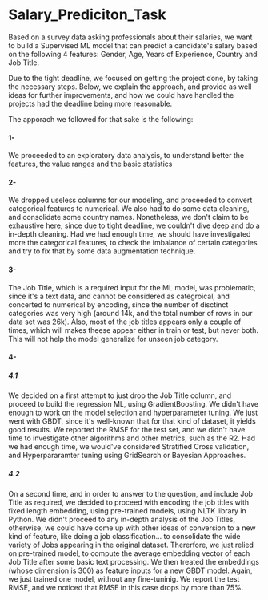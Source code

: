 # Salary_Prediciton_Task


Based on a survey data asking professionals about their salaries, we want to build a Supervised ML model that can predict a candidate's salary based on the following 4 features: Gender, Age, Years of Experience, Country and Job Title.

Due to the tight deadline, we focused on getting the project done, by taking the necessary steps. Below, we explain the approach, and provide as well ideas for further improvements, and how we could have handled the projects had the deadline being more reasonable.

The apporach we followed for that sake is the following:

#### 1- 
We proceeded to an exploratory data analysis, to understand better the features, the value ranges and the basic statistics

#### 2- 
We dropped useless columns for our modeling, and proceeded to convert categorical features to numerical. We also had to do some data cleaning, and consolidate some country names. Nonetheless, we don't claim to be exhaustive here, since due to tight deadline, we couldn't dive deep and do a in-depth cleaning. Had we had enough time, we should have investigated more the categorical features, to check the imbalance of certain categories and try to fix that by some data augmentation technique.

#### 3- 
The Job Title, which is a required input for the ML model, was problematic, since it's a text data, and cannot be considered as categroical, and concerted to numerical by encoding, since the number of disctinct categories was very high (around 14k, and the total number of rows in our data set was 26k). Also, most of the job titles appears only a couple of times, which will makes theese appear either in train or test, but never both. This will not help the model generalize for unseen job category. 

#### 4-
##### 4.1 
We decided on a first attempt to just drop the Job Title column, and proceed to build the regression ML, using GradientBoosting. We didn't have enough to work on the model selection and hyperparameter tuning. We just went with GBDT, since it's well-known that for that kind of dataset, it yields good results. We reported the RMSE for the test set, and we didn't have time to investigate other algorithms and other metrics, such as the R2.
Had we had enough time, we would've considered Stratified Cross validation, and Hyperpararamter tuning using GridSearch or Bayesian Approaches.


##### 4.2 
On a second time, and in order to answer to the question, and include Job Title as required, we decided to proceed with encoding the job titles with fixed length embedding, using pre-trained models, using NLTK library in Python. We didn't proceed to any in-depth analysis of the Job Titles, otherwise, we could have come up with other ideas of conversion to a new kind of feature, like doing a job classification... to consolidate the wide variety of Jobs appearing in the original dataset. Thererfore, we just relied on pre-trained model, to compute the average embedding vector of each Job Title after some basic text processing. We then treated the embeddings (whose dimension is 300) as feature inputs for a new GBDT model. Again, we just trained one model, without any fine-tuninig. We report the test RMSE, and we noticed that RMSE in this case drops by more than 75%.


